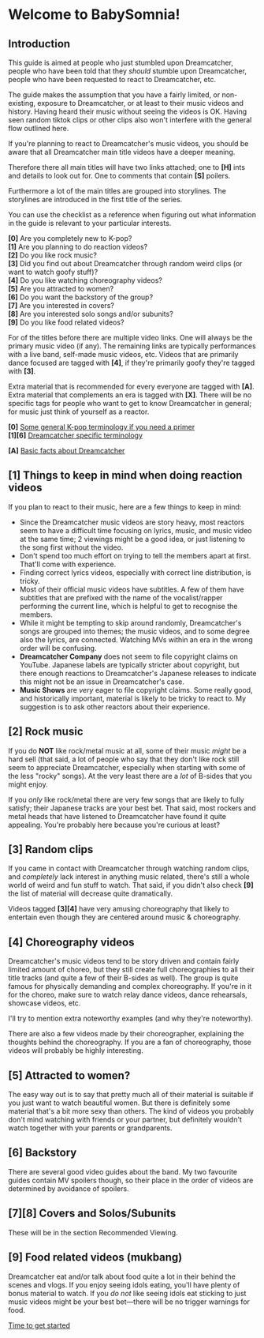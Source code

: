 # Welcome to BabySomnia!

## Introduction

This guide is aimed at people who just stumbled upon Dreamcatcher,
people who have been told that they *should* stumble upon Dreamcatcher,
people who have been requested to react to Dreamcatcher, etc.

The guide makes the assumption that you have a fairly limited, or
non-existing, exposure to Dreamcatcher, or at least to their music
videos and history. Having heard their music without seeing the videos
is OK. Having seen random tiktok clips or other clips also won't
interfere with the general flow outlined here.

If you're planning to react to Dreamcatcher's music videos,
you should be aware that all Dreamcatcher main title videos
have a deeper meaning.

Therefore there all main titles will have two links attached;
one to **[H]** ints and details to look out for.
One to comments that contain **[S]** poilers.

Furthermore a lot of the main titles are grouped into storylines.
The storylines are introduced in the first title of the series.

You can use the checklist as a reference when figuring out
what information in the guide is relevant to your particular
interests.

**[0]** Are you completely new to K-pop?  
**[1]** Are you planning to do reaction videos?  
**[2]** Do you like rock music?  
**[3]** Did you find out about Dreamcatcher through random weird clips (or want to watch goofy stuff)?  
**[4]** Do you like watching choreography videos?  
**[5]** Are you attracted to women?  
**[6]** Do you want the backstory of the group?  
**[7]** Are you interested in covers?  
**[8]** Are you interested solo songs and/or subunits?  
**[9]** Do you like food related videos?  

For of the titles before there are multiple video links.
One will always be the primary music video (if any). The remaining links
are typically performances with a live band, self-made music videos, etc.
Videos that are primarily dance focused are tagged with **[4]**,
if they're primarily goofy they're tagged with **[3]**.

Extra material that is recommended for every everyone are tagged with **[A]**.
Extra material that complements an era is tagged with **[X]**.
There will be no specific tags for people who want to get to know
Dreamcatcher in general; for music just think of yourself as a reactor.

**[0]** [Some general K-pop terminology if you need a primer](Kpop_terminology_primer.md)  
**[1][6]** [Dreamcatcher specific terminology](Dreamcatcher_specific_terminology_primer.md)

**[A]** [Basic facts about Dreamcatcher](Basic_facts_about_Dreamcatcher.md)

## [1] Things to keep in mind when doing reaction videos

If you plan to react to their music, here are a few things to keep in mind:

* Since the Dreamcatcher music videos are story heavy, most reactors seem to have a difficult time focusing on lyrics, music, and music video at the same time; 2 viewings might be a good idea, or just listening to the song first without the video.
* Don't spend too much effort on trying to tell the members apart at first. That'll come with experience.
* Finding correct lyrics videos, especially with correct line distribution, is tricky.
* Most of their official music videos have subtitles. A few of them have subtitles that are prefixed with the name of the vocalist/rapper performing the current line, which is helpful to get to recognise the members.
* While it might be tempting to skip around randomly, Dreamcatcher's songs are grouped into themes; the music videos, and to some degree also the lyrics, are connected. Watching MVs within an era in the wrong order will be confusing.
* **Dreamcatcher Company** does not seem to file copyright claims on YouTube. Japanese labels are typically stricter about copyright, but there enough reactions to Dreamcatcher's Japanese releases to indicate this might not be an issue in Dreamcatcher's case.
* **Music Shows** are *very* eager to file copyright claims. Some really good, and historically important, material is likely to be tricky to react to. My suggestion is to ask other reactors about their experience.

## [2] Rock music

If you do **NOT** like rock/metal music at all, some of their music *might* be
a hard sell (that said, a lot of people who say that they don't like
rock still seem to appreciate Dreamcatcher, especially when starting
with some of the less "rocky" songs). At the very least there are a
*lot* of B-sides that you might enjoy.

If you *only* like rock/metal there are very few songs that are likely
to fully satisfy; their Japanese tracks are your best bet. That said,
most rockers and metal heads that have listened to Dreamcatcher have
found it quite appealing. You're probably here because you're curious at
least?

## [3] Random clips

If you came in contact with Dreamcatcher through watching random clips,
and *completely* lack interest in anything music related, there's still
a whole world of weird and fun stuff to watch. That said, if you didn't
also check **[9]** the list of material will decrease quite dramatically.

Videos tagged **[3][4]** have very amusing choreography that likely to
entertain even though they are centered around music & choreography.

## [4] Choreography videos

Dreamcatcher's music videos tend to be story driven and contain fairly
limited amount of choreo, but they still create full choreographies to
all their title tracks (and quite a few of their B-sides as well).
The group is quite famous for physically demanding and complex choreography.
If you're in it for the choreo, make sure to watch relay dance videos,
dance rehearsals, showcase videos, etc.

I'll try to mention extra noteworthy examples (and why they're noteworthy).

There are also a few videos made by their choreographer, explaining the
thoughts behind the choreography. If you are a fan of choreography,
those videos will probably be highly interesting.

## [5] Attracted to women?

The easy way out is to say that pretty much all of their material is
suitable if you just want to watch beautiful women. But there is
definitely some material that's a bit more sexy than others. The kind
of videos you probably don't mind watching with friends or your partner,
but definitely wouldn't watch together with your parents or
grandparents.

## [6] Backstory

There are several good video guides about the band. My two favourite
guides contain MV spoilers though, so their place in the order of videos
are determined by avoidance of spoilers.

## [7][8] Covers and Solos/Subunits

These will be in the section Recommended Viewing.

## [9] Food related videos (mukbang)

Dreamcatcher eat and/or talk about food quite a lot in their behind the scenes and vlogs.
If you enjoy seeing idols eating, you'll have plenty of bonus material to watch.
If you *do not* like seeing idols eat sticking to just music videos might
be your best bet—there will be no trigger warnings for food.

[Time to get started](Video_guide.md)
